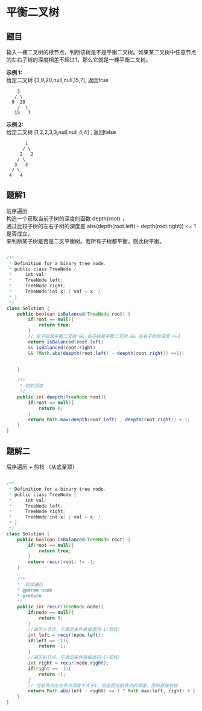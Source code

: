 # 平衡二叉树

## 题目
 输入一棵二叉树的根节点，判断该树是不是平衡二叉树。如果某二叉树中任意节点的左右子树的深度相差不超过1，那么它就是一棵平衡二叉树。
 
**示例 1:**  
给定二叉树 [3,9,20,null,null,15,7], 返回true
```
    3
   / \
  9  20
    /  \
   15   7
``` 

**示例 2:**  
给定二叉树 [1,2,2,3,3,null,null,4,4] , 返回false
```
       1
      / \
     2   2
    / \
   3   3
  / \
 4   4

```

## 题解1  
前序遍历  
构造一个获取当前子树的深度的函数 depth(root) ，  
通过比较子树的左右子树的深度差 abs(depth(root.left) - depth(root.right)) <= 1 是否成立，  
来判断某子树是否是二叉平衡树。若所有子树都平衡，则此树平衡。

```java

/**
 * Definition for a binary tree node.
 * public class TreeNode {
 *     int val;
 *     TreeNode left;
 *     TreeNode right;
 *     TreeNode(int x) { val = x; }
 * }
 */
class Solution {
    public boolean isBalanced(TreeNode root) {
        if(root == null){
            return true;
        }
        // 左子树是平衡二叉树 && 右子树是平衡二叉树 && 左右子树的深度 <=1
        return isBalanced(root.left) 
        && isBalanced(root.right) 
        && (Math.abs(deepth(root.left) - deepth(root.right)) <=1);


    }

    /**
     * 树的深度
     */
    public int deepth(TreeNode root){
        if(root == null){
            return 0;
        }
        return Math.max(deepth(root.left) , deepth(root.right)) + 1;
    }
}
```

## 题解二  
后序遍历 + 剪枝 （从底至顶）

```java

/**
 * Definition for a binary tree node.
 * public class TreeNode {
 *     int val;
 *     TreeNode left;
 *     TreeNode right;
 *     TreeNode(int x) { val = x; }
 * }
 */
class Solution {
    public boolean isBalanced(TreeNode root) {
        if(root == null){
            return true;
        }
        return recur(root) != -1;
    }
    
    /**
    *  后续遍历
    * @param node
    * @return 
    */
    public int recur(TreeNode node){
        if(node == null){
            return 0;
        }
        //遍历左节点，不满足条件直接返回-1(剪枝)
        int left = recur(node.left);
        if(left == -1){
            return -1;
        }
        //遍历右节点，不满足条件直接返回-1(剪枝)
        int right = recur(node.right);
        if(right == -1){
            return -1;
        }
        // 当前节点左右节点深度不大于1，则返回当前节点的深度，否则直接剪枝
        return Math.abs(left - right) <= 1 ? Math.max(left, right) + 1 : -1;
    }
}

```
